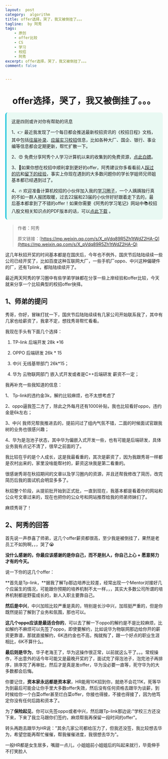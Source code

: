 ```yaml
---
layout:  post
category:  algorithm
title: offer选择，哭了，我又被倒挂了。。。
tagline:  by 阿秀
tags:
    - 原创
    - offer比较
    - CS
    - 学习
    - 校招
    - 阿秀
excerpt: offer选择，哭了，我又被倒挂了。。。
comment: false


---
```




<h1 align="center">offer选择，哭了，我又被倒挂了。。。</h1>

<div style="border-color: #24C6DC;
            background-color: #e9f9f3;         
            margin: 1rem 0;
        padding: .25rem 1rem;
        border-left-width: .3rem;
        border-left-style: solid;
        border-radius: .5rem;
        color: inherit;">
  <p>这是四则或许对你有帮助的讯息</p>
  <p>1、👉 最近我发现了一个每日都会推送最新校招资讯的《校招日程》文档，其中包括<a href="https://flowus.cn/ee50d5eb-3cd5-4f74-880e-95b215dd4ff2" target="_blank">往届补录</a>、<a href="https://flowus.cn/5f327c98-1e31-46c8-b86b-5ac6105e021f" target="_blank">应届实习校招</a>信息，比如各种大厂、国企、银行、事业编等信息都会定期更新，帮忙扩散一下。</p>  
  <p>2、😍
    免费分享阿秀个人学习计算机以来的收集到的免费资源，<a style="text-decoration: underline" href="/notes/07-resources/01-free/01-introduce.html" target="_blank">点此白嫖</a>。
  </p>
  <p>3、🚀如果你想在校招中顺利拿到更好的offer，阿秀建议你多看看前人<a style="text-decoration: underline" href="https://www.yuque.com/tuobaaxiu/httmmc/npg1k81zeq4wfpyz" target="_blank">踩过的坑</a>和<a style="text-decoration: underline"  target="_blank" href="https://www.yuque.com/tuobaaxiu/httmmc/gge9ppd0mbu2d3dp">留下的经验</a>，事实上你现在遇到的大多数问题你的学长学姐师兄师姐基本都已经遇到过了。
  </p>
  <p>4、🔥 欢迎准备计算机校招的小伙伴加入我的<a  style="text-decoration: underline" href="https://www.yuque.com/tuobaaxiu/httmmc/xg0otqvc17wfx4u9" target="_blank">学习圈子</a>，一个人踽踽独行真的不如一群人报团取暖，过去22届和23届的小伙伴好好跟着走下去的，最后基本都拿到了不错的offer！如果你需要《阿秀的学习笔记》网站中📚︎校招八股文相关知识点的PDF版本的话，可以<a style="text-decoration: underline" href="/notes/08-other/02-question.html#_5、如何下载阿秀的学习笔记内容pdf版本" target="_blank">点此下载</a> 。</p>   </div>


> 作者：阿秀
>
> 原文链接：[https://mp.weixin.qq.com/s/X_pVdq89R5Zh1tWdZ2HA-Q](https://mp.weixin.qq.com/s/X_pVdq89R5Zh1tWdZ2HA-Q)







这几年秋招开奖的时间基本都是在国庆后，今年也不例外，国庆节后陆陆续续一些公司已经开奖了，比如百度这种互联网大厂，一些手机厂oppo、中兴这种偏硬件的厂，还有Tplink，都陆陆续续开了。

最近两天阿秀的学习圈中有些学弟学妹都在分享一些上岸经验和offer比较，今天就来分享一个比较典型的校招offer抉择。



## 1、师弟的提问

秀哥，你好，冒昧打扰一下，国庆节后陆陆续续有几家公司开始联系我了，其中有几家也给薪资了，我拿不定，想找秀哥帮忙看看。

我现在手头有下面几个选择：

1. TP-link 后端开发 28k *16 

2. OPPO 后端研发 26k * 15

3. 中兴  无线基带部门 26k*15；

4. 华为 云物联网部门 嵌入式开发或者是C++后端研发 薪资不一定；

   

我再补充一些我知道的信息：

1、 Tp-link的违约金3k，解约比较麻烦，也不太想考虑了

2、oppo逼我签二方了，除此之外每月还有1000补贴，我也比较看好oppo，违约金是6k左右；

3、中兴 我师兄帮我推进去的，提前问过了组内气氛不错，二面的时候面试官跟我树的业务也很感兴趣；

4、华为是泡池子状态，其中华为偏嵌入式开发一些，也有可能是后端研发，具体业务我有点记不清了，很早之前面的了。

我比较在乎的是个人成长，这是我最看重的，其次是薪资了，因为我跟秀哥一样都是农村出来的，家里没啥能帮衬的，薪资这块我是第二看重的。

很感谢秀哥在秋招期间的文章以及学习圈内的资源，并且还帮我修改了简历，改完简历后我的面试机会明显多多了。

秋招整个阶段，从提前批开始到正式批，一直到现在，我基本都是看着你的网站和公众号文章过来的，现在也把你的公众号和网站推荐给我的师弟师妹们了。

麻烦秀哥了！

## 2、阿秀的回答

首先说一声恭喜了师弟，这几个offer薪资都很高，至少我是被倒挂了，果然是老员工不如狗啊，，，哭了😭

**没什么感谢的，你最应该感谢的是你自己，而不是别人，你自己上心  + 愿意努力才有的今天。**

说一下你的这几个offer：

**首先是Tp-link，**据我了解Tp那边培养比较差，经常出现一个Mentor对接好几个应届生的情况，可能跟你预期的培养机制不太一样，，，其实大多数公司所谓的培养机制都是野蛮成长的，新人入职主要靠自己。

**然后是中兴**，中兴加班比较严重是真的，特别是长沙中兴，加班挺严重的，但是你既然提前了解到了业务和氛围，那也可以。

**这几个oppo应该是最适合你的**，可以去了解一下oppo的解约是不是比较麻烦，比如解约不麻烦可以先签了oppo，即使要解约，比如说华为物联网那边给你开的薪资更靠谱，那就直接解约，6K违约金也不高，掏就掏了，跟一个好点的职业生涯相比，6K不算什么。

**最后则是华为**，华子老海王了，华为这操作很正常，以前就这么干了。。。常规操作，不出意外的话今年可能又是最晚开奖的了，面试完了得泡池子，泡完池子再排序，排序完了再审批，然后才是真是发offer，华为没必要一直等，死守华为的大多数都会后悔。

你要记住，**资本家永远都是资本家**，HR能用10K招到你，就绝不会花11K，死等华为到最后可能会让你手里大多数offer失效，然后没有任何资格去跟华为谈薪，到时候给你一个白菜offer甚至烂白菜offer，你接也得接，不接也得接了，因为他笃定你没有任何后路和资本了。

为了**保险起见**，你可以先签oppo或者中兴，然后跟Tp-link那边说:"学校三方还没下来，下来了我立马跟你们签约，麻烦帮我再保留一段时间的offer"。

转头再跑去跟华为HR说："其余几家公司都给压力了，但我还没签，我比较想去华为，希望您能再帮忙催催，帮我催催进度，我很想去华为"。

一般HR都是女生居多，嘴甜一点儿，小姐姐前小姐姐后的叫起来就行，毕竟伸手不打笑脸人
